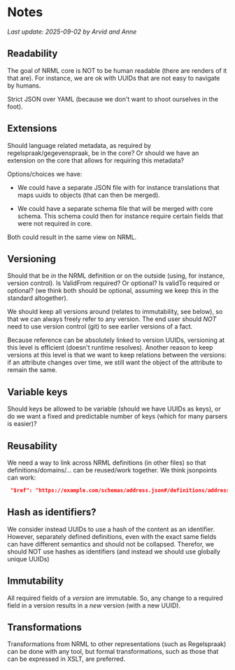 # Notes

_Last update: 2025-09-02 by Arvid and Anne_

## Readability

The goal of NRML core is NOT to be human readable (there are renders of it that are).
For instance, we are ok with UUIDs that are not easy to navigate by humans.

Strict JSON over YAML (because we don't want to shoot ourselves in the foot).

## Extensions

Should language related metadata, as required by regelspraak/gegevenspraak, be in the core?
Or should we have an extension on the core that allows for requiring this metadata?

Options/choices we have:

- We could have a separate JSON file with for instance translations that maps uuids to objects (that can then be
  merged).

- We could have a separate schema file that will be merged with core schema. This schema could then for instance require
  certain fields that were not required in core.

Both could result in the same view on NRML.

## Versioning

Should that be _in_ the NRML definition or on the outside (using, for instance, version control).
Is ValidFrom required? Or optional? Is validTo required or optional? (we think both should be optional, assuming we keep
this in the standard altogether).

We should keep all versions around (relates to immutability, see below), so that we can always freely refer to any
version. The end user should _NOT_ need to use version control (git) to see earlier versions of a fact.

Because reference can be absolutely linked to version UUIDs, versioning at this level is efficient (doesn't runtime
resolves). Another reason to keep versions at this level is that we want to keep relations between the versions: if an
attribute changes over time, we still want the object of the attribute to remain the same.

## Variable keys

Should keys be allowed to be variable (should we have UUIDs as keys), or do we want a fixed and predictable number of
keys (which for many parsers is easier)?

## Reusability

We need a way to link across NRML definitions (in other files) so that definitions/domains/... can be reused/work
together.
We think jsonpoints can work:

```json
 "$ref": "https://example.com/schemas/address.json#/definitions/address"
 ```

## Hash as identifiers?

We consider instead UUIDs to use a hash of the content as an identifier. However, separately defined definitions, even
with the exact same fields can have different semantics and should not be collapsed.
Therefor, we should NOT use hashes as identifiers (and instead we should use globally unique UUIDs)

## Immutability

All required fields of a _version_ are immutable. So, any change to a required field in a version results in a _new_
version (with a new UUID).

## Transformations

Transformations from NRML to other representations (such as Regelspraak) can be done with any tool, but formal
transformations, such as those that can be expressed in XSLT, are preferred.